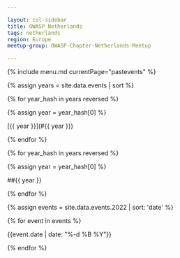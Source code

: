 ```yaml
---

layout: col-sidebar
title: OWASP Netherlands
tags: netherlands
region: Europe
meetup-group: OWASP-Chapter-Netherlands-Meetup

---
```


{% include menu.md currentPage="pastevents" %} 

{% assign years = site.data.events | sort %}

{% for year_hash in years reversed %}

{% assign year = year_hash[0] %}

[{{ year }}](#{{ year }})

{% endfor %}

{% for year_hash in years reversed %}

{% assign year = year_hash[0] %}

##{{ year }}

{% endfor %}

{% assign events = site.data.events.2022 | sort: 'date' %}

{% for event in events %}

{{event.date | date: "%-d %B %Y"}}

{% endfor %}
